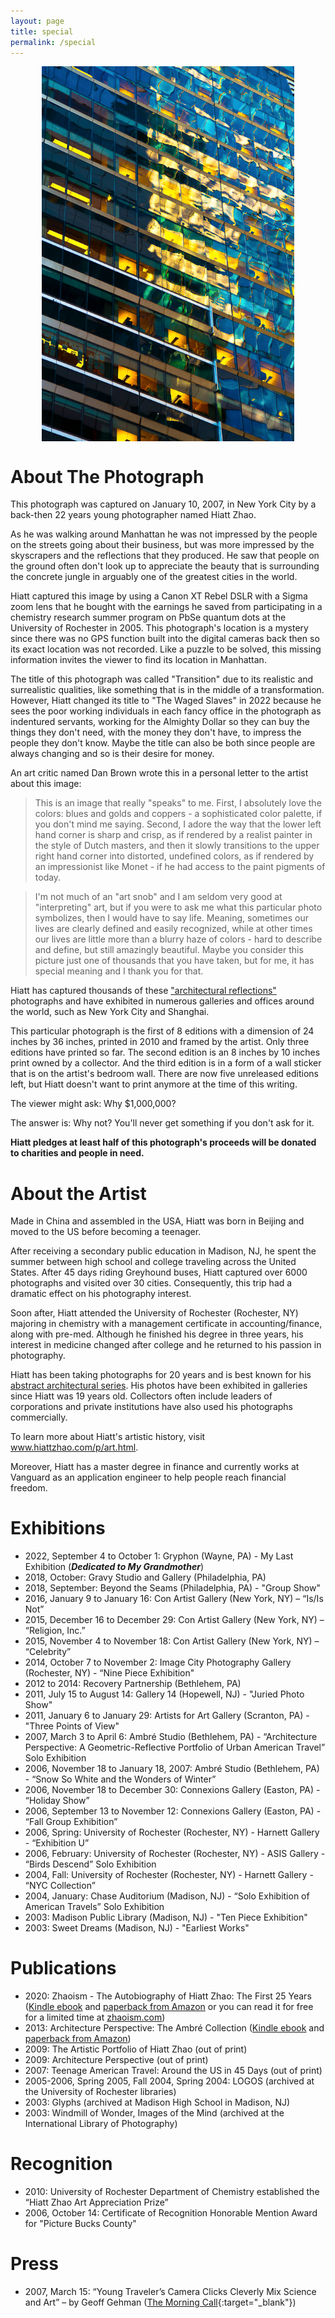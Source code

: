 ```yaml
---
layout: page
title: special
permalink: /special
---
```


<img src="/assets/photos/architecture-reflections/ar03.jpg" alt="Transition/The Waged Slaves" style="height: 600px; width:400px; display: block;
  margin-left: auto;
  margin-right: auto;
  width: 80%;"/>

# About The Photograph
This photograph was captured on January 10, 2007, in New York City by a back-then 22 years young photographer named Hiatt Zhao.

As he was walking around Manhattan he was not impressed by the people on the streets going about their business, but was more impressed by the skyscrapers and the reflections that they produced. He saw that people on the ground often don't look up to appreciate the beauty that is surrounding the concrete jungle in arguably one of the greatest cities in the world.

Hiatt captured this image by using a Canon XT Rebel DSLR with a Sigma zoom lens that he bought with the earnings he saved from participating in a chemistry research summer program on PbSe quantum dots at the University of Rochester in 2005. This photograph's location is a mystery since there was no GPS function built into the digital cameras back then so its exact location was not recorded. Like a puzzle to be solved, this missing information invites the viewer to find its location in Manhattan.

The title of this photograph was called "Transition" due to its realistic and surrealistic qualities, like something that is in the middle of a transformation. However, Hiatt changed its title to "The Waged Slaves" in 2022 because he sees the poor working individuals in each fancy office in the photograph as indentured servants, working for the Almighty Dollar so they can buy the things they don't need, with the money they don't have, to impress the people they don't know. Maybe the title can also be both since people are always changing and so is their desire for money.

An art critic named Dan Brown wrote this in a personal letter to the artist about this image:

>This is an image that really "speaks" to me. First, I absolutely love the colors: blues and golds and coppers - a sophisticated color palette, if you don't mind me saying. Second, I adore the way that the lower left hand corner is sharp and crisp, as if rendered by a realist painter in the style of Dutch masters, and then it slowly transitions to the upper right hand corner into distorted, undefined colors, as if rendered by an impressionist like Monet - if he had access to the paint pigments of today.

>I'm not much of an "art snob" and I am seldom very good at "interpreting" art, but if you were to ask me what this particular photo symbolizes, then I would have to say life. Meaning, sometimes our lives are clearly defined and easily recognized, while at other times our lives are little more than a blurry haze of colors - hard to describe and define, but still amazingly beautiful. Maybe you consider this picture just one of thousands that you have taken, but for me, it has special meaning and I thank you for that.

Hiatt has captured thousands of these <a href="https://vimeo.com/hiattzhao/" target="_blank">"architectural reflections"</a> photographs and have exhibited in numerous galleries and offices around the world, such as New York City and Shanghai.

This particular photograph is the first of 8 editions with a dimension of 24 inches by 36 inches, printed in 2010 and framed by the artist. Only three editions have printed so far. The second edition is an 8 inches by 10 inches print owned by a collector. And the third edition is in a form of a wall sticker that is on the artist's bedroom wall. There are now five unreleased editions left, but Hiatt doesn't want to print anymore at the time of this writing.

The viewer might ask: Why $1,000,000?

The answer is: Why not? You'll never get something if you don't ask for it.

**Hiatt pledges at least half of this photograph's proceeds will be donated to charities and people in need.**

# About the Artist
Made in China and assembled in the USA, Hiatt was born in Beijing and moved to the US before becoming a teenager.

After receiving a secondary public education in Madison, NJ, he spent the summer between high school and college traveling across the United States. After 45 days riding Greyhound buses, Hiatt captured over 6000 photographs and visited over 30 cities. Consequently, this trip had a dramatic effect on his photography interest.

Soon after, Hiatt attended the University of Rochester (Rochester, NY) majoring in chemistry with a management certificate in accounting/finance, along with pre-med. Although he finished his degree in three years, his interest in medicine changed after college and he returned to his passion in photography.

Hiatt has been taking photographs for 20 years and is best known for his <a href="https://photos.hiattzhao.com/abstract" target="_blank">abstract architectural series</a>. His photos have been exhibited in galleries since Hiatt was 19 years old. Collectors often include leaders of corporations and private institutions have also used his photographs commercially.

To learn more about Hiatt's artistic history, visit <a href="https://www.hiattzhao.com/p/art.html" target="_blank">www.hiattzhao.com/p/art.html</a>.

Moreover, Hiatt has a master degree in finance and currently works at Vanguard as an application engineer to help people reach financial freedom.

# Exhibitions
- 2022, September 4 to October 1: Gryphon (Wayne, PA) - My Last Exhibition (***Dedicated to My Grandmother***)
- 2018, October: Gravy Studio and Gallery (Philadelphia, PA)
- 2018, September: Beyond the Seams (Philadelphia, PA) - "Group Show"
- 2016, January 9 to January 16: Con Artist Gallery (New York, NY) – “Is/Is Not”
- 2015, December 16 to December 29: Con Artist Gallery (New York, NY) – “Religion, Inc.”
- 2015, November 4 to November 18: Con Artist Gallery (New York, NY) – “Celebrity”
- 2014, October 7 to November 2: Image City Photography Gallery (Rochester, NY) - “Nine Piece Exhibition"
- 2012 to 2014: Recovery Partnership (Bethlehem, PA)
- 2011, July 15 to August 14: Gallery 14 (Hopewell, NJ) - "Juried Photo Show"
- 2011, January 6 to January 29: Artists for Art Gallery (Scranton, PA) - "Three Points of View"
- 2007, March 3 to April 6: Ambré Studio (Bethlehem, PA) - “Architecture Perspective: A Geometric-Reflective Portfolio of Urban American Travel” Solo Exhibition
- 2006, November 18 to January 18, 2007: Ambré Studio (Bethlehem, PA) - “Snow So White and the Wonders of Winter” 
- 2006, November 18 to December 30: Connexions Gallery (Easton, PA) - “Holiday Show”
- 2006, September 13 to November 12: Connexions Gallery (Easton, PA) - “Fall Group Exhibition” 
- 2006, Spring: University of Rochester (Rochester, NY) - Harnett Gallery - “Exhibition U” 
- 2006, February: University of Rochester (Rochester, NY) - ASIS Gallery - “Birds Descend” Solo Exhibition
- 2004, Fall: University of Rochester (Rochester, NY) - Harnett Gallery - “NYC Collection”
- 2004, January: Chase Auditorium (Madison, NJ) - “Solo Exhibition of American Travels” Solo Exhibition
- 2003: Madison Public Library (Madison, NJ) - "Ten Piece Exhibition"
- 2003: Sweet Dreams (Madison, NJ) - "Earliest Works"

# Publications
- 2020: Zhaoism - The Autobiography of Hiatt Zhao: The First 25 Years (<a href="https://www.amazon.com/dp/B08P2S9S26" target="_blank">Kindle ebook</a> and <a href="https://www.amazon.com/dp/B08P1HM3BD" target="_blank">paperback from Amazon</a> or you can read it for free for a limited time at <a href="https://zhaoism.com" target="_blank">zhaoism.com</a>)
- 2013: Architecture Perspective: The Ambré Collection (<a href="https://www.amazon.com/dp/B07JLT7LNZ" target="_blank">Kindle ebook</a> and <a href="https://www.amazon.com/dp/1491016930" target="_blank">paperback from Amazon</a>)
- 2009: The Artistic Portfolio of Hiatt Zhao (out of print)
- 2009: Architecture Perspective (out of print)
- 2007: Teenage American Travel: Around the US in 45 Days (out of print)
- 2005-2006, Spring 2005, Fall 2004, Spring 2004: LOGOS (archived at the University of Rochester libraries)
- 2003: Glyphs (archived at Madison High School in Madison, NJ)
- 2003: Windmill of Wonder, Images of the Mind (archived at the International Library of Photography)

# Recognition
- 2010: University of Rochester Department of Chemistry established the “Hiatt Zhao Art Appreciation Prize”
- 2006, October 14: Certificate of Recognition Honorable Mention Award for "Picture Bucks County"

# Press
- 2007, March 15: “Young Traveler’s Camera Clicks Cleverly Mix Science and Art” – by Geoff Gehman ([The Morning Call](https://www.mcall.com/news/mc-xpm-2007-03-15-3711499-story.html){:target="_blank"})